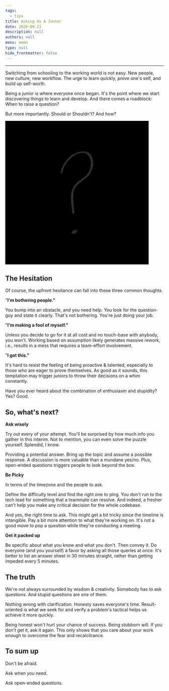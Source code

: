 ```yaml
---
tags: 
  - tips
title: Asking As A Junior
date: 2020-09-21
description: null
authors: null
menu: memo
type: null
hide_frontmatter: false
---
```


---

Switching from schooling to the working world is not easy. New people, new culture, new workflow. The urge to learn quickly, prove one's self, and build up self-worth.

Being a junior is where everyone once began. It's the point where we start discovering things to learn and develop. And there comes a roadblock: When to raise a question?

But more importantly. Should or Shouldn't? And how?

![](assets/asking-as-a-junior_e04f198b4f3729cac86ed127717fd1b6_md5.webp)

## The Hesitation
Of course, the upfront hesitance can fall into these three common thoughts.

"**I'm bothering people."** 

You bump into an obstacle, and you need help. You look for the question-guy and state it clearly. That's not bothering. You're just doing your job.

"**I'm making a fool of myself."** 

Unless you decide to go for it at all cost and no touch-base with anybody, you won't. Working based on assumption likely generates massive rework, i.e., results in a mess that requires a team-effort involvement.

"**I got this."** 

It's hard to resist the feeling of being proactive & talented, especially to those who are eager to prove themselves. As good as it sounds, this temptation may trigger juniors to throw their decisions on a whim constantly.

Have you ever heard about the combination of enthusiasm and stupidity? Yes? Good.

## So, what's next?
**Ask wisely**

Try out every of your attempt. You'll be surprised by how much info you gather in this interim. Not to mention, you can even solve the puzzle yourself. Splendid, I know. 

Providing a potential answer. Bring up the topic and assume a possible response. A discussion is more valuable than a mundane yes/no. Plus, open-ended questions triggers people to look beyond the box. 

**Be Picky**

In terms of the timezone and the people to ask.

Define the difficulty level and find the right one to ping. You don't run to the tech lead for something that a teammate can resolve. And indeed, a fresher can't help you make any critical decision for the whole codebase.

And yes, the right time to ask. This might get a bit tricky since the timeline is intangible. Pay a bit more attention to what they're working on. It's not a good move to pop a question while they're conducting a meeting.

**Get it packed up**

Be specific about what you know and what you don't. Then convey it. Do everyone (and you yourself) a favor by asking all those queries at once. It's better to list an answer sheet in 30 minutes straight, rather than getting impeded every 5 minutes.

## The truth
We're not always surrounded by wisdom & creativity. Somebody has to ask questions. And stupid questions are one of them.

Nothing wrong with clarification. Honesty saves everyone's time. Result-oriented is what we seek for and verify a problem's tactical helps us achieve it more quickly.

Being honest won't hurt your chance of success. Being stubborn will. If you don't get it, ask it again. This only shows that you care about your work enough to overcome the fear and recalcitrance.

## To sum up
Don't be afraid.

Ask when you need.

Ask open-ended questions.

